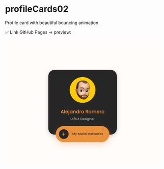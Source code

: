 # profileCards02
Profile card with beautiful bouncing animation.

✅ Link GitHub Pages -> preview:  


![preview.png](https://github.com/Joni92/profileCards02/blob/main/preview01.png)
